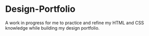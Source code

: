 # Design-Portfolio
A work in progress for me to practice and refine my HTML and CSS knowledge while building my design portfolio.
